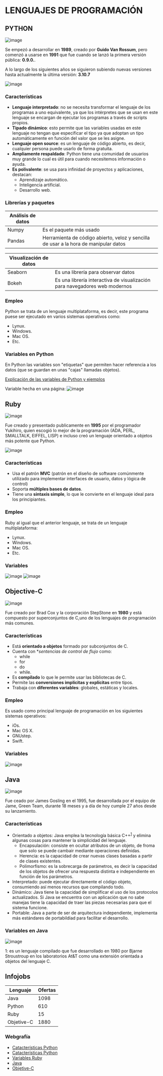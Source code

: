 # LENGUAJES DE PROGRAMACIÓN
## PYTHON

![image](https://user-images.githubusercontent.com/114908591/194115216-63e1f566-445c-4a12-8bd1-0d704a17ee95.png)



Se empezó a desarrollar en **1989**, creado por **Guido Van Rossum**, pero comenzó a usarse en **1991** que fue cuando se lanzó la primera versión pública: **0.9.0.**.

A lo largo de los siguientes años se siguieron subiendo nuevas versiones hasta actualmente la última versión: **3.10.7** 

![image](https://user-images.githubusercontent.com/114908591/194114955-e8d931ae-72d9-4af0-86b0-629ab89f2fdc.png)


### Características
- **Lenguaje interpretado**: no se necesita transformar el lenguaje de los programas a uno equivalente, ya que los intérpretes que se usan en este lenguaje se encargan de ejecutar los programas a través de scripts propios.
- **Tipado dinámico**: esto permite que las variables usadas en este lenguaje no tengan que especificar el tipo ya que adoptan un tipo automáticamente en función del valor que se les asigne.
- **Lenguaje open source**: es un lenguaje de código abierto, es decir, cualquier persona puede usarlo de forma gratuita.
- **Ampliamente respaldado**: Python tiene una comunidad de usuarios muy grande lo cual es útil para cuando necesitemos información o ayuda.
- **Es polivalente**: se usa para infinidad de proyectos y aplicaciones, destacan:
  - Aprendizaje automático.
  - Inteligencia artificial.
  - Desarrollo web.
 
### Librerías y paquetes
 
| Análisis de datos |             |
| --- | --- |
| Numpy | Es el paquete más usado |
| Pandas | Herramienta de código abierto, veloz y sencilla de usar a la hora de manipular datos |

| Visualización de datos |             |
| --- | --- |
| Seaborn| Es una librería para observar datos  |
| Bokeh | Es una librería interactiva de visualización para navegadores web modernos|

### Empleo
Python se trata de un lenguaje multiplataforma, es decir, este programa puese ser ejecutado en varios sistemas operativos como:
- Lynux.
- Windows.
- Mac OS.
- Etc.

### Variables en Python
En Python las variables son "etiquetas" que permiten hacer referencia a los datos (que se guardan en unas "cajas" llamadas objetos).

[Explicación de las variables de Python y ejemplos](https://www.mclibre.org/consultar/python/lecciones/python-variables.html)

Variable hecha en una página:
![image](https://user-images.githubusercontent.com/114908591/194095727-04b04646-b4d2-4b91-8c87-b2710cd30b81.png)

## Ruby 
![image](https://user-images.githubusercontent.com/114908591/194116660-6eeaa596-1e24-4bdb-b315-51c114c2224e.png)

Fue creado y presentado publicamente en **1995** por el programador Yukihiro, quien escogió lo mejor de la programación (ADA, PERL, SMALLTALK, EIFFEL, LISP) e incluso creó un lenguaje orientado a objetos más potente que Python.


![image](https://user-images.githubusercontent.com/114908591/194116781-b1db263f-1e32-4990-89d8-334610919d7e.png)
 

### Características 
- Usa el patrón **MVC** (patrón en el diseño de software comúnmente utilizado para implementar interfaces de usuario, datos y lógica de control)
- Soporta **múltiples bases de datos**.
- Tiene una **sintaxis simple**, lo que le convierte en el lenguaje ideal para los principiantes. 
### Empleo
Ruby al igual que el anterior lenguaje, se trata de un lenguaje multiplataforma:
- Lynux.
- Windows.
- Mac OS.
- Etc.


### Variables
![image](https://user-images.githubusercontent.com/114908591/194092106-7a907573-d710-4398-8277-087459ecb22a.png)
![image](https://user-images.githubusercontent.com/114908591/194093589-c4c242d5-ba50-4404-87ec-1ed2a340b387.png)

## Objective-C
![image](https://user-images.githubusercontent.com/114908591/194118629-d9c7a50f-c615-4676-be0a-6b23f4f57016.png)

Fue creado por Brad Cox y la corporación StepStone en **1980** y está compuesto por superconjuntos de C,uno de los lenguajes de programación más comunes. 

### Características
- Está **orientado a objetos** formado por subconjuntos de C.
- Cuenta con **sentencias de control de flujo* como:
  - while
  - for
  - do
  - while.
- Es **compilado** lo que le permite usar las bibliotecas de C.
- Permite las **conversiones implícitas y explícitas** entre tipos.
- Trabaja con **diferentes variables**: globales, estáticas y locales.
### Empleo
Es usado como principal lenguaje de programación en los siguientes sistemas operativos:
- iOs. 
- Mac OS X.                                                                             
- GNUstep.                                                                  
- Swift.
### Variables
![image](https://user-images.githubusercontent.com/114908591/194125087-a5ecd5a8-c9b6-492f-94f5-8d3f52376950.png)

## Java
![image](https://user-images.githubusercontent.com/114908591/194129487-4f196ec0-87f8-4323-aaab-0953eb1b1d02.png)

Fue ceado por James Gosling en el 1995, fue desarrollada por el equipo de Jame, Green Team, durante 18 meses y a día de hoy cumple 27 años desde su lanzamiento.


### Características
- Orientado a objetos: Java emplea la tecnología básica C++<sup>[1](#C++)</sup> y elimina algunas cosas para mantener la simplicidad del lenguaje.
  - Encapsulación: consiste en ocultar atributos de un objeto, de froma que solo se puede cambair mediante operaciones definidas.
  - Herencia: es la capacidad de crear nuevas clases basadas a partir de clases existentes.
  - Polimorfismo: es la sobrecarga de parámetros, es decir la capacidad de los objetos de ofrecer una respuesta distinta e independiente en función de los parámetros.
- Interpretado: puede ejecutar directamente el código objeto, consumiendo así menos recursos que compilando todo.
- Dinámico: Java tiene la capacidad de simplificar el uso de los protocolos actualizados. Si Java se encuentra con un aplicación que no sabe manejas tiene la capacidad de traer las piezas necesarias para que el sistema funcione.
- Portable: Java a parte de ser de arquitectura independiente, implementa más estándares de portabildiad para facilitar el desarrollo.

### Variables en Java
![image](https://user-images.githubusercontent.com/114908591/194129300-a586a6cf-3deb-45c2-8511-c01a6207dbde.png)

 
<a name="C++">1</a>: es un lenguaje compilado que fue desarrollado en 1980 por Bjarne Stroustroup en los laboratorios At&T como una extensión orientada a objetos del lenguaje C. 

## Infojobs
| Lenguaje| Ofertas |
| --- | --- |
| Java | 1098 |
| Python | 610|
| Ruby   | 15 |
| Objetive-C | 1880 |


### Webgrafía
- [Catacterísticas Python](https://www.miteris.com/blog/que-es-python-caracteristicas-y-librerias/)
- [Catacterísticas Python](https://lenguajesdeprogramacion.net/python/)
- [Variables Ruby](https://openwebinars.net/blog/que-es-ruby/)
- [Java](https://www.java.com/es/download/help/whatis_java.html)
- [Objetive-C](https://ferestrepoca.github.io/paradigmas-de-programacion/poo/tutoriales/Objective-C/Tutorial%20Objective-C.pdf)

